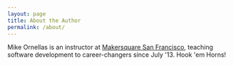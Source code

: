 ```yaml
---
layout: page
title: About the Author
permalink: /about/
---
```


Mike Ornellas is an instructor at [Makersquare San Francisco](http://makersquare.com), teaching software development to career-changers since July '13. Hook 'em Horns!

